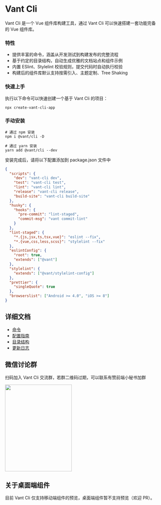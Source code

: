 # Vant Cli

Vant Cli 是一个 Vue 组件库构建工具，通过 Vant Cli 可以快速搭建一套功能完备的 Vue 组件库。

### 特性

- 提供丰富的命令，涵盖从开发测试到构建发布的完整流程
- 基于约定的目录结构，自动生成优雅的文档站点和组件示例
- 内置 ESlint、Stylelint 校验规则，提交代码时自动执行校验
- 构建后的组件库默认支持按需引入、主题定制、Tree Shaking

### 快速上手

执行以下命令可以快速创建一个基于 Vant Cli 的项目：

```bash
npx create-vant-cli-app
```

### 手动安装

```shell
# 通过 npm 安装
npm i @vant/cli -D

# 通过 yarn 安装
yarn add @vant/cli --dev
```

安装完成后，请将以下配置添加到 package.json 文件中

```json
{
  "scripts": {
    "dev": "vant-cli dev",
    "test": "vant-cli test",
    "lint": "vant-cli lint",
    "release": "vant-cli release",
    "build-site": "vant-cli build-site"
  },
  "husky": {
    "hooks": {
      "pre-commit": "lint-staged",
      "commit-msg": "vant commit-lint"
    }
  },
  "lint-staged": {
    "*.{js,jsx,ts,tsx,vue}": "eslint --fix",
    "*.{vue,css,less,scss}": "stylelint --fix"
  },
  "eslintConfig": {
    "root": true,
    "extends": ["@vant"]
  },
  "stylelint": {
    "extends": ["@vant/stylelint-config"]
  },
  "prettier": {
    "singleQuote": true
  },
  "browserslist": ["Android >= 4.0", "iOS >= 8"]
}
```

## 详细文档

- [命令](https://github.com/youzan/vant/tree/dev/packages/vant-cli/docs/commands.md)
- [配置指南](https://github.com/youzan/vant/tree/dev/packages/vant-cli/docs/config.md)
- [目录结构](https://github.com/youzan/vant/tree/dev/packages/vant-cli/docs/directory.md)
- [更新日志](https://github.com/youzan/vant/tree/dev/packages/vant-cli/changelog.md)

## 微信讨论群

扫码加入 Vant Cli 交流群，若群二维码过期，可以联系有赞前端小秘书加群

<img src="https://img.yzcdn.cn/vant/wechat_20200413.jpg" width="220" height="285" >

## 关于桌面端组件

目前 Vant Cli 仅支持移动端组件的预览，桌面端组件暂不支持预览（欢迎 PR）。
